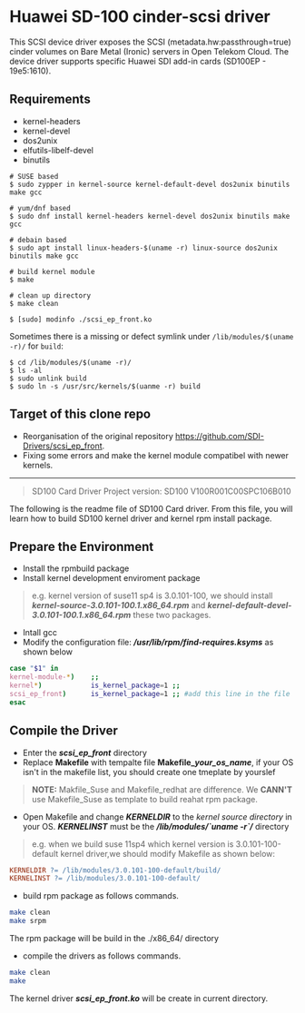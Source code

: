 # Huawei SD-100 cinder-scsi driver

This SCSI device driver exposes the SCSI (metadata.hw:passthrough=true) cinder volumes on Bare Metal (Ironic) servers in Open Telekom Cloud.
The device driver supports specific Huawei SDI add-in cards (SD100EP - 19e5:1610).

## Requirements

- kernel-headers
- kernel-devel
- dos2unix
- elfutils-libelf-devel
- binutils

```shell
# SUSE based
$ sudo zypper in kernel-source kernel-default-devel dos2unix binutils make gcc

# yum/dnf based
$ sudo dnf install kernel-headers kernel-devel dos2unix binutils make gcc

# debain based
$ sudo apt install linux-headers-$(uname -r) linux-source dos2unix binutils make gcc
```

```shell
# build kernel module
$ make 

# clean up directory
$ make clean

$ [sudo] modinfo ./scsi_ep_front.ko
```

Sometimes there is a missing or defect symlink under `/lib/modules/$(uname -r)/` for `build`:

```shell
$ cd /lib/modules/$(uname -r)/
$ ls -al
$ sudo unlink build
$ sudo ln -s /usr/src/kernels/$(uanme -r) build
```

## Target of this clone repo

- Reorganisation of the original repository https://github.com/SDI-Drivers/scsi_ep_front.
- Fixing some errors and make the kernel module compatibel with newer kernels.

---

> SD100 Card Driver Project version: SD100 V100R001C00SPC106B010 

The following is the readme file of SD100 Card driver. From this file, you will learn how to build SD100 kernel driver and kernel rpm install package.

## Prepare the Environment
+ Install the rpmbuild package
+ Install kernel development enviroment package
> e.g. kernel version of suse11 sp4 is 3.0.101-100, we should install ***kernel-source-3.0.101-100.1.x86_64.rpm*** and ***kernel-default-devel-3.0.101-100.1.x86_64.rpm*** these two packages.
+ Intall gcc
+ Modify the configuration file: ***/usr/lib/rpm/find-requires.ksyms*** as shown below	

```Bash
case "$1" in 
kernel-module-*)    ;;
kernel*)            is_kernel_package=1 ;;  
scsi_ep_front)      is_kernel_package=1 ;; #add this line in the file  
esac
```

## Compile the Driver

+ Enter the ***scsi_ep_front*** directory
+ Replace **Makefile** with tempalte file **Makefile_*your_os_name***, if your OS isn't in the makefile list, you should create one tmeplate by yourslef
> **NOTE:** Makfile_Suse and Makefile_redhat are difference. We **CANN'T** use Makefile_Suse as template to build reahat rpm package.
+ Open Makefile and change ***KERNELDIR*** to the *kernel source directory* in your OS. ***KERNELINST*** must be the ***/lib/modules/\`uname -r\`/*** directory 
> e.g.  when we build suse 11sp4 which kernel version is 3.0.101-100-default kernel driver,we should modify Makefile as shown below:

```Makefile
KERNELDIR ?= /lib/modules/3.0.101-100-default/build/
KERNELINST ?= /lib/modules/3.0.101-100-default/
```

+ build rpm package as follows commands.

```Bash
make clean	
make srpm
```

The rpm package will be build in the ./x86_64/ directory
+ compile the drivers as follows commands.

```Bash
make clean	
make
```

The kernel driver ***scsi_ep_front.ko*** will be create in current directory.

